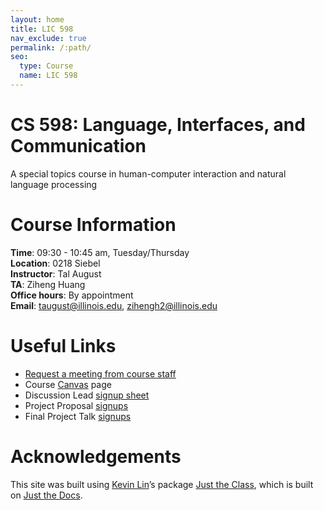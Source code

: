 ```yaml
---
layout: home
title: LIC 598
nav_exclude: true
permalink: /:path/
seo:
  type: Course
  name: LIC 598
---
```


# CS 598: Language, Interfaces, and Communication
A special topics course in human-computer interaction and natural language processing 

# Course Information

**Time**: 09:30 - 10:45 am, Tuesday/Thursday \
**Location**: 0218 Siebel  \
**Instructor**: Tal August \
**TA**: Ziheng Huang \
**Office hours**: By appointment \
**Email**: taugust@illinois.edu, zihengh2@illinois.edu 



# Useful Links
- [Request a meeting from course staff](https://forms.gle/29RViy6JLtk9o33B8) 
- Course [Canvas](https://canvas.illinois.edu/courses/56270) page 
- Discussion Lead [signup sheet](https://docs.google.com/spreadsheets/d/1eMa9mfGvB0RjBI9ShDLr_yEIkkKEoxHkffGwHhqS6TI/edit?usp=sharing)
- Project Proposal [signups](https://docs.google.com/spreadsheets/d/1ARy611WDLcx_4SXbLOWNMD-1fnT1xmxnzoCbR6aIQxA/edit?usp=sharing)
- Final Project Talk [signups](https://docs.google.com/spreadsheets/d/18IioCjUYpTGKUdm94PJ64v5ATlpdwqIw_BUyqpbb88k/edit?usp=sharing)

# Acknowledgements 
This site was built using [Kevin Lin](https://kevinl.info/)’s package [Just the Class](https://github.com/kevinlin1/just-the-class), which is built on [Just the Docs](https://pmarsceill.github.io/just-the-docs/).

